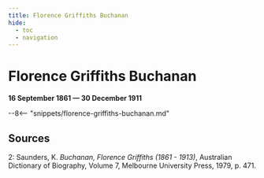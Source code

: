 ```yaml
---
title: Florence Griffiths Buchanan
hide:
  - toc
  - navigation 
---
```


# Florence Griffiths Buchanan

**16 September 1861 — 30 December 1911**

--8<-- "snippets/florence-griffiths-buchanan.md"

## Sources 

2: Saunders, K. *Buchanan, Florence Griffiths (1861 - 1913)*, Australian Dictionary of Biography, Volume 7, Melbourne University Press, 1979, p. 471.
